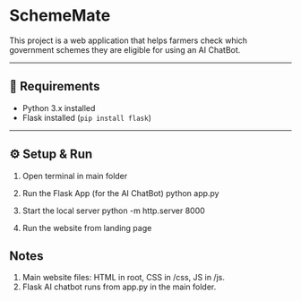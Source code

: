 # SchemeMate

This project is a web application that helps farmers check which government schemes they are eligible for using an AI ChatBot.

---

## 🚀 Requirements
- Python 3.x installed
- Flask installed (`pip install flask`)

---

## ⚙️ Setup & Run

1. Open terminal in main folder

2. Run the Flask App (for the AI ChatBot)
   python app.py
   
4. Start the local server
   python -m http.server 8000

5. Run the website from landing page

## Notes

1. Main website files: HTML in root, CSS in /css, JS in /js.
2. Flask AI chatbot runs from app.py in the main folder.
